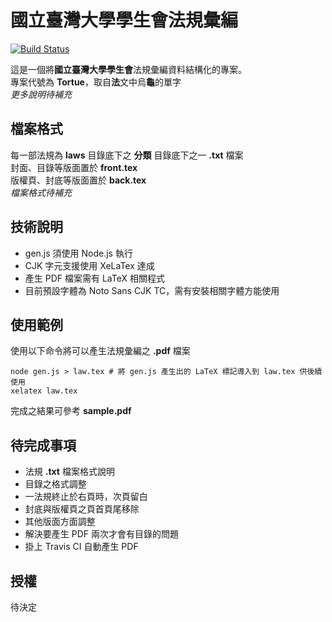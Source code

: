 國立臺灣大學學生會法規彙編
=======================
[![Build Status](https://travis-ci.org/ntu-student-congress/tortue.svg?branch=master)](https://travis-ci.org/ntu-student-congress/tortue)

這是一個將**國立臺灣大學學生會**法規彙編資料結構化的專案。<br>
專案代號為 **Tortue**，取自**法**文中烏**龜**的單字<br>
*更多說明待補充*

## 檔案格式
每一部法規為 **laws** 目錄底下之 **分類** 目錄底下之一 **.txt** 檔案<br>
封面、目錄等版面置於 **front.tex**<br>
版權頁、封底等版面置於 **back.tex**<br>
*檔案格式待補充*

## 技術說明
 - gen.js 須使用 Node.js 執行
 - CJK 字元支援使用 XeLaTex 達成
 - 產生 PDF 檔案需有 LaTeX 相關程式
 - 目前預設字體為 Noto Sans CJK TC，需有安裝相關字體方能使用

## 使用範例
使用以下命令將可以產生法規彙編之 **.pdf** 檔案

	node gen.js > law.tex # 將 gen.js 產生出的 LaTeX 標記導入到 law.tex 供後續使用
	xelatex law.tex

完成之結果可參考 **sample.pdf**

## 待完成事項
 - 法規 **.txt** 檔案格式說明
 - 目錄之格式調整
 - 一法規終止於右頁時，次頁留白
 - 封底與版權頁之頁首頁尾移除
 - 其他版面方面調整
 - 解決要產生 PDF 兩次才會有目錄的問題
 - 掛上 Travis CI 自動產生 PDF

## 授權
待決定
